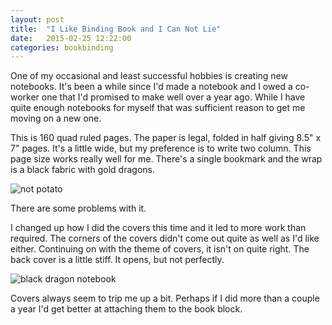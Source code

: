 ```yaml
---
layout: post
title:  "I Like Binding Book and I Can Not Lie"
date:   2015-02-25 12:22:00
categories: bookbinding
---
```

One of my occasional and least successful hobbies is creating new notebooks. It's been a while since I'd made a notebook and I owed a co-worker one that I'd promised to make well over a year ago. While I have quite enough notebooks for myself that was sufficient reason to get me moving on a new one.

This is 160 quad ruled pages. The paper is legal, folded in half giving 8.5" x 7" pages. It's a little wide, but my preference is to write two column. This page size works really well for me. There's a single bookmark and the wrap is a black fabric with gold dragons.

![not potato](https://dl.dropboxusercontent.com/u/800800/not-potato-1024x709.jpg)

There are some problems with it.

I changed up how I did the covers this time and it led to more work than required. The corners of the covers didn't come out quite as well as I'd like either. Continuing on with the theme of covers, it isn't on quite right. The back cover is a little stiff. It opens, but not perfectly.

![black dragon notebook](https://dl.dropboxusercontent.com/u/800800/IMG_7564-1024x764.jpg)

Covers always seem to trip me up a bit. Perhaps if I did more than a couple a year I'd get better at attaching them to the book block.